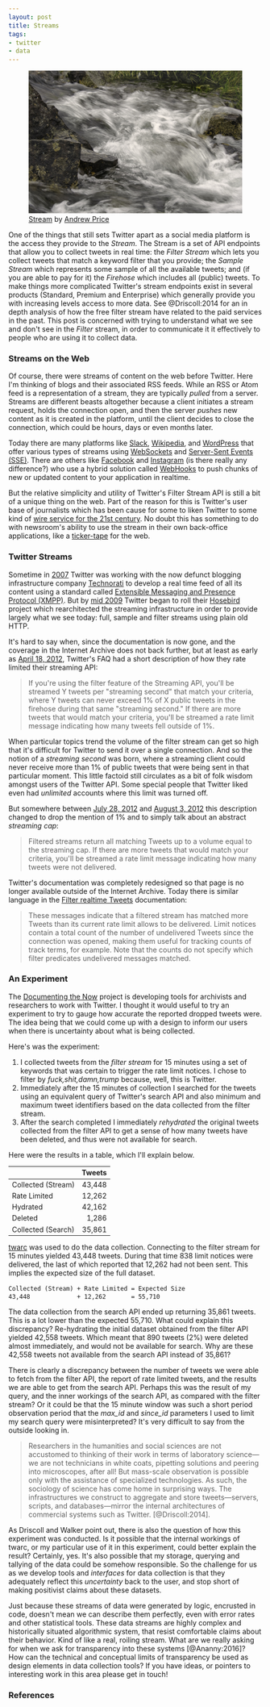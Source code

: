 ```yaml
---
layout: post
title: Streams
tags:
- twitter
- data
---
```


<figure>
  <a href="https://www.flickr.com/photos/27457334@N02/3072058650/"><img class="img-responsive" src="/images/stream.jpg"></a>
  <figcaption>
    <a href="https://www.flickr.com/photos/27457334@N02/3072058650/">Stream</a> by <a href="https://www.flickr.com/photos/27457334@N02/">Andrew Price</a>
  </figcaption>
</figure>

One of the things that still sets Twitter apart as a social media platform is
the access they provide to the *Stream*. The Stream is a set of API endpoints
that allow you to collect tweets in real time: the *Filter Stream* which lets
you collect tweets that match a keyword filter that you provide; the *Sample
Stream* which represents some sample of all the available tweets; and (if you
are able to pay for it) the *Firehose* which includes all (public) tweets.  To
make things more complicated Twitter's stream endpoints exist in several
products (Standard, Premium and Enterprise) which generally provide you with
increasing levels access to more data. See @Driscoll:2014 for an in depth analysis of how the free
filter stream have related to the paid services in the past. This post is
concerned with trying to understand what we see and don't see in the *Filter*
stream, in order to communicate it it effectively to people who are using it to
collect data.

### Streams on the Web

Of course, there were streams of content on the web before Twitter.  Here I'm
thinking of blogs and their associated RSS feeds. While an RSS or Atom feed is a
representation of a stream, they are typically *pulled* from a server. Streams
are different beasts altogether because a client initiates a stream request,
holds the connection open, and then the server *pushes* new content as it is
created in the platform, until the client decides to close the connection, which
could be hours, days or even months later.

Today there are many platforms like [Slack](https://api.slack.com/rtm),
[Wikipedia](https://wikitech.wikimedia.org/wiki/EventStreams), and
[WordPress](https://developer.wordpress.com/docs/firehose/) that offer various
types of streams using [WebSockets](https://en.wikipedia.org/wiki/WebSocket) and 
[Server-Sent Events (SSE)](https://en.wikipedia.org/wiki/Server-sent_events).
There are others like [Facebook](https://developers.facebook.com/docs/graph-api/webhooks)
and [Instagram](https://developers.facebook.com/docs/instagram-api/webhooks/)
(is there really any difference?) who use a hybrid solution called
[WebHooks](https://en.wikipedia.org/wiki/Webhook) to push chunks of new or
updated content to your application in realtime.

But the relative simplicity and utility of Twitter's Filter Stream API is still
a bit of a unique thing on the web. Part of the reason for this is Twitter's
user base of journalists which has been cause for some to liken Twitter to some
kind of [wire service for the 21st
century](https://niemanreports.org/articles/why-news-organizations-should-buy-twitter/).
No doubt this has something to do with newsroom's ability to use the stream in
their own back-office applications, like a
[ticker-tape](https://en.wikipedia.org/wiki/Ticker_tape) for the web.

### Twitter Streams

Sometime in
[2007](https://blog.twitter.com/en_us/a/2008/twitter-and-xmpp-drinking-from-the-fire-hose.html)
Twitter was working with the now defunct blogging infrastructure company
[Technorati](https://en.wikipedia.org/wiki/Technorati) to develop a real time
feed of all its content using a standard called [Extensible Messaging and
Presence Protocol (XMPP)](https://en.wikipedia.org/wiki/XMPP). But by [mid
2009](https://twitter.com/jkalucki/status/1785648409) Twitter began to roll
their [Hosebird](https://en.wikipedia.org/wiki/Hosebird) project which
rearchitected the streaming infrastructure in order to provide largely what we
see today: full, sample and filter streams using plain old HTTP.

It's hard to say when, since the documentation is now gone, and the coverage in
the Internet Archive does not back further, but at least as early as [April 18,
2012](https://web.archive.org/web/20120418141854/https://dev.twitter.com/docs/faq),
Twitter's FAQ had a short description of how they rate limited their streaming API:

> If you're using the filter feature of the Streaming API, you'll be streamed Y
> tweets per "streaming second" that match your criteria, where Y tweets can
> never exceed 1% of X public tweets in the firehose during that same "streaming
> second." If there are more tweets that would match your criteria, you'll be
> streamed a rate limit message indicating how many tweets fell outside of 1%. 

When particular topics trend the volume of the filter stream can get so high
that it's difficult for Twitter to send it over a single connection. And so
the notion of a *streaming second* was born, where a streaming client could
never receive more than 1% of public tweets that were being sent in that
particular moment. This little factoid still circulates as a bit of folk wisdom
amongst users of the Twitter API. Some special people that Twitter liked even
had *unlimited* accounts where this limit was turned off.

But somewhere between [July 28,
2012](https://web.archive.org/web/20120803065924/https://dev.twitter.com/docs/faq)
and [August 3,
2012](https://web.archive.org/web/20120804145332/https://dev.twitter.com/docs/faq)
this description changed to drop the mention of 1% and to simply talk about an
abstract *streaming cap*:

> Filtered streams return all matching Tweets up to a volume equal to the
> streaming cap. If there are more tweets that would match your criteria, you'll
> be streamed a rate limit message indicating how many tweets were not delivered. 

Twitter's documentation was completely redesigned so that page is no longer available outside of the Internet Archive. Today there is similar language in the [Filter realtime Tweets](https://developer.twitter.com/en/docs/tweets/filter-realtime/guides/streaming-message-types) documentation:

> These messages indicate that a filtered stream has matched more Tweets than
> its current rate limit allows to be delivered. Limit notices contain a total
> count of the number of undelivered Tweets since the connection was opened,
> making them useful for tracking counts of track terms, for example. Note that
> the counts do not specify which filter predicates undelivered messages matched.

### An Experiment

The [Documenting the Now](https://www.docnow.io) project is developing tools for
archivists and researchers to work with Twitter. I thought it would useful to
try an experiment to try to gauge how accurate the reported dropped tweets were.
The idea being that we could come up with a design to inform our users when
there is uncertainty about what is being collected.

Here's was the experiment:

1. I collected tweets from the *filter stream* for 15 minutes using a set of
   keywords that was certain to trigger the rate limit notices. I chose to
   filter by *fuck,shit,damn,trump* because, well, this is Twitter.
2. Immediately after the 15 minutes of collection I searched for the tweets using an 
   equivalent query of Twitter's search API and also minimum and maximum tweet identifiers
   based on the data collected from the filter stream.
3. After the search completed I immediately *rehydrated* the original tweets
   collected from the filter API to get a sense of how many tweets have been
   deleted, and thus were not available for search.

Here were the results in a table, which I'll explain below.

|                    | Tweets   |
| ------------------ | --------:|
| Collected (Stream) |   43,448 |
| Rate Limited       |   12,262 |
| Hydrated           |   42,162 |
| Deleted            |    1,286 |
| Collected (Search) |   35,861 |


[twarc](https://github.com/docnow/twarc) was used to do the data collection.
Connecting to the filter stream for 15 minutes yielded 43,448 tweets. During that
time 838 limit notices were delivered, the last of which reported that 12,262
had not been sent. This implies the expected size of the full dataset.

    Collected (Stream) + Rate Limited = Expected Size
    43,448             + 12,262       = 55,710

The data collection from the search API ended up returning 35,861 tweets. This
is a lot lower than the expected 55,710. What could explain this discrepancy?
Re-hydrating the initial dataset obtained from the filter API yielded 42,558
tweets. Which meant that 890 tweets (2%) were deleted almost immediately, and
would not be available for search. Why are these 42,558 tweets not available
from the search API instead of 35,861?

There is clearly a discrepancy between the number of tweets we were able
to fetch from the filter API, the report of rate limited tweets, and the results
we are able to get from the search API. Perhaps this was the result of my query,
and the inner workings of the search API, as compared with the filter stream? Or
it could be that the 15 minute window was such a short period observation period
that the *max_id* and *since_id* parameters I used to limit my search query were
misinterpreted? It's very difficult to say from the outside looking in.

> Researchers in the humanities and social sciences are not accustomed to
> thinking of their work in terms of laboratory science—we are not technicians
> in white coats, pipetting solutions and peering into microscopes, after all!
> But mass-scale observation is possible only with the assistance of specialized
> technologies. As such, the sociology of science has come home in surprising
> ways. The infrastructures we construct to aggregate and store tweets—servers,
> scripts, and databases—mirror the internal architectures of commercial systems
> such as Twitter. [@Driscoll:2014].

As Driscoll and Walker point out, there is also the question of how this
experiment was conducted. Is it possible that the internal workings of twarc, or
my particular use of it in this experiment, could better explain the result?
Certainly, yes.  It's also possible that my storage, querying and tallying of
the data could be somehow responsible. So the challenge for us as we develop
tools and *interfaces* for data collection is that they adequately reflect this
*uncertainty* back to the user, and stop short of making positivist claims about
these datasets.

Just because these streams of data were generated by logic, encrusted in code,
doesn't mean we can describe them perfectly, even with error rates and other
statistical tools. These data streams are highly complex and historically
situated algorithmic system, that resist comfortable claims about their
behavior. Kind of like a real, roiling stream. What are we really asking for
when we ask for transparency into these systems [@Ananny:2016]? How can the
technical and conceptual limits of transparency be used as design elements in
data collection tools? If you have ideas, or pointers to interesting work in
this area please get in touch!

### References
